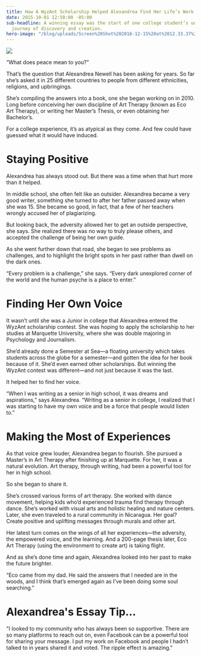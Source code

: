 ```yaml
---
title: How A WyzAnt Scholarship Helped Alexandrea Find Her Life’s Work
date: 2015-10-01 12:50:00 -05:00
sub-headline: A winning essay was the start of one college student’s unpredictable
  journey of discovery and creation.
hero-image: "/blog/uploads/Screen%20Shot%202016-12-15%20at%2012.33.37%20PM%20(1).png"
---
```


![](https://d3bstivvgzmae3.cloudfront.net/BlogImage/Alexandrea_Newell_Scholarship.jpg)

“What does peace mean to you?”

That’s the question that Alexandrea Newell has been asking for years. So far she’s asked it in 25 different countries to people from different ethnicities, religions, and upbringings.

She’s compiling the answers into a book, one she began working on in 2010. Long before conceiving her own discipline of Art Therapy (known as Eco Art Therapy), or writing her Master’s Thesis, or even obtaining her Bachelor’s.

For a college experience, it’s as atypical as they come. And few could have guessed what it would have induced.

# Staying Positive

Alexandrea has always stood out. But there was a time when that hurt more than it helped.

In middle school, she often felt like an outsider. Alexandrea became a very good writer, something she turned to after her father passed away when she was 15. She became so good, in fact, that a few of her teachers wrongly accused her of plagiarizing.

But looking back, the adversity allowed her to get an outside perspective, she says. She realized there was no way to truly please others, and accepted the challenge of being her own guide.

As she went further down that road, she began to see problems as challenges, and to highlight the bright spots in her past rather than dwell on the dark ones.

“Every problem is a challenge,” she says. “Every dark unexplored corner of the world and the human psyche is a place to enter.”

# Finding Her Own Voice

It wasn’t until she was a Junior in college that Alexandrea entered the WyzAnt scholarship contest. She was hoping to apply the scholarship to her studies at Marquette University, where she was double majoring in Psychology and Journalism.

She’d already done a Semester at Sea—a floating university which takes students across the globe for a semester—and gotten the idea for her book because of it. She’d even earned other scholarships. But winning the WyzAnt contest was different—and not just because it was the last.

It helped her to find her voice.

“When I was writing as a senior in high school, it was dreams and aspirations,” says Alexandrea. “Writing as a senior in college, I realized that I was starting to have my own voice and be a force that people would listen to.”

# Making the Most of Experiences

As that voice grew louder, Alexandrea began to flourish. She pursued a Master’s in Art Therapy after finishing up at Marquette. For her, it was a natural evolution. Art therapy, through writing, had been a powerful tool for her in high school.

So she began to share it.

She’s crossed various forms of art therapy. She worked with dance movement, helping kids who’d experienced trauma find therapy through dance. She’s worked with visual arts and holistic healing and nature centers. Later, she even traveled to a rural community in Nicaragua. Her goal? Create positive and uplifting messages through murals and other art.

Her latest turn comes on the wings of all her experiences—the adversity, the empowered voice, and the learning. And a 200-page thesis later, Eco Art Therapy (using the environment to create art) is taking flight.

And as she’s done time and again, Alexandrea looked into her past to make the future brighter.

“Eco came from my dad. He said the answers that I needed are in the woods, and I think that’s emerged again as I’ve been doing some soul searching.”

# Alexandrea's Essay Tip...

"I looked to my community who has always been so supportive. There are so many platforms to reach out on, even Facebook can be a powerful tool for sharing your message. I put my work on Facebook and people I hadn’t talked to in years shared it and voted. The ripple effect is amazing."